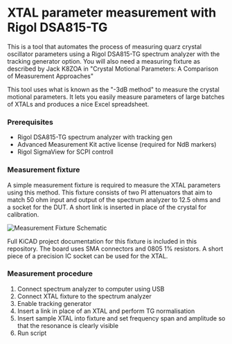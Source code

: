 # XTAL parameter measurement with Rigol DSA815-TG
This is a tool that automates the process of measuring quarz crystal oscillator parameters using a Rigol DSA815-TG spectrum analyzer with the tracking generator option. You will also need a measuring fixture as described by Jack K8ZOA in "Crystal Motional Parameters: A Comparison of Measurement Approaches"

This tool uses what is known as the "-3dB method" to measure the crystal motional parameters. It lets you easily measure parameters of large batches of XTALs and produces a nice Excel spreadsheet.

### Prerequisites
- Rigol DSA815-TG spectrum analyzer with tracking gen
- Advanced Measurement Kit active license (required for NdB markers)
- Rigol SigmaView for SCPI controll

### Measurement fixture
A simple measurement fixture is required to measure the XTAL parameters using this method. This fixture consists of two PI attenuators that aim to match 50 ohm input and output of the spectrum analyzer to 12.5 ohms and a socket for the DUT. A short link is inserted in place of the crystal for calibration.

![Measurement Fixture Schematic](https://github.com/sq9nje/DSA815_xtal/raw/master/Fixture/images/XTAL_Set.sch.svg "Measurement Fixture Schematic")

Full KiCAD project documentation for this fixture is included in this repository. The board uses SMA connectors and 0805 1% resistors. A short piece of a precision IC socket can be used for the XTAL.

### Measurement procedure
1. Connect spectrum analyzer to computer using USB
2. Connect XTAL fixture to the spectrum analyzer
3. Enable tracking generator
4. Insert a link in place of an XTAL and perform TG normalisation
5. Insert sample XTAL into fixture and set frequency span and amplitude so that the resonance is clearly visible
6. Run script